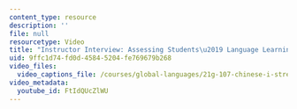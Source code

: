 ```yaml
---
content_type: resource
description: ''
file: null
resourcetype: Video
title: "Instructor Interview: Assessing Students\u2019 Language Learning"
uid: 9ffc1d74-fd0d-4584-5204-fe769679b268
video_files:
  video_captions_file: /courses/global-languages/21g-107-chinese-i-streamlined-fall-2014/instructor-insights/instructor-interview-assessing/FtIdQUcZlWU.vtt
video_metadata:
  youtube_id: FtIdQUcZlWU
---
```

